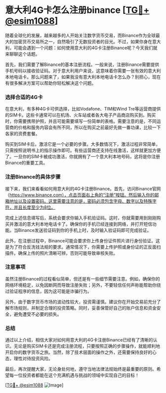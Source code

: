 # 意大利4G卡怎么注册binance [[TG💪+ @esim1088](https://t.me/s/esim1088)]

随着全球化的发展，越来越多的人开始关注数字货币交易，而Binance作为全球最大的加密货币交易所之一，自然吸引了无数投资者的目光。不过，如果你身在意大利，可能会遇到一个问题：如何使用意大利的4G卡注册Binance呢？今天我们就来聊聊这个话题。

首先，我们需要了解Binance的基本注册流程。一般来说，注册Binance需要提供手机号码以接收验证码。对于意大利用户来说，这意味着你需要一张有效的意大利本地电话卡。那么问题来了，如果我没有意大利本地电话卡怎么办？别担心，现在有很多解决方案可以帮助你轻松解决这个问题。

### 选择合适的4G卡

在意大利，有多种4G卡可供选择，比如Vodafone、TIM和Wind Tre等运营商提供的SIM卡。这些卡通常可以在机场、火车站或者各大电子产品商店购买到。购买时，你需要携带护照，并且可能需要填写一份简单的表格。需要注意的是，不同运营商的价格和服务内容会有所不同，所以在购买之前最好先做一番功课，比较一下各家的资费套餐。

购买到SIM卡后，激活它是一个必要的步骤。大多数情况下，激活过程非常简单，只需按照说明书上的指示操作即可。有些运营商还支持在线激活，这样就更加方便了。一旦你的SIM卡被成功激活，你就拥有了一个意大利本地号码，这将是你注册Binance的重要工具。

### 注册Binance的具体步骤

接下来，我们来看看如何用意大利的4G卡注册Binance。首先，访问Binance官网（https://www.binance.com），点击页面右上角的“注册”按钮。然后输入你的邮箱地址以及设置密码。这里需要注意的是，密码必须包含字母、数字以及特殊字符，并且长度至少为8位。

完成上述信息填写后，系统会要求你输入手机验证码。这时，你就需要用到刚刚购买并激活的意大利本地电话卡了。确保你的手机已经连接到网络，并打开短信功能。当Binance发送验证码到你的手机上时，及时输入验证码即可完成验证。

此外，在注册过程中，Binance可能会要求你上传身份证件照片进行身份验证。这是为了符合反洗钱法规的要求。通常情况下，你需要上传护照或身份证的正反面扫描件。确保上传的照片清晰可辨，否则可能导致审核失败。

### 注意事项

虽然注册Binance的过程看似简单，但还是有一些细节需要注意。例如，确保你的网络环境稳定，以免因断网而导致注册失败；另外，不要轻信任何声称能帮助你绕过验证程序的信息，因为这可能是诈骗行为。

另外，由于数字货币市场的波动性较大，投资需谨慎。建议你在开始交易前充分了解市场规则，并制定合理的投资策略。同时，妥善保管好自己的账户信息和资金安全，避免遭受不必要的损失。

### 总结

通过以上介绍，相信大家对如何用意大利的4G卡注册Binance已经有了清晰的认识。无论是购买SIM卡还是完成注册流程，只要按照正确的步骤操作，就能顺利地开启你的数字货币之旅。当然，除了技术层面的操作之外，还需要保持良好的心态，理性对待投资风险。

最后，再次提醒大家，无论身处何地，遵守当地法律法规始终是最重要的原则。希望每一位投资者都能在这个充满机遇与挑战的领域中实现自己的目标！

[[TG💪+ @esim1088](https://t.me/s/esim1088) ![Image](https://i.postimg.cc/4NQfJmqS/Snipaste-2025-05-13-00-14-12.png)]